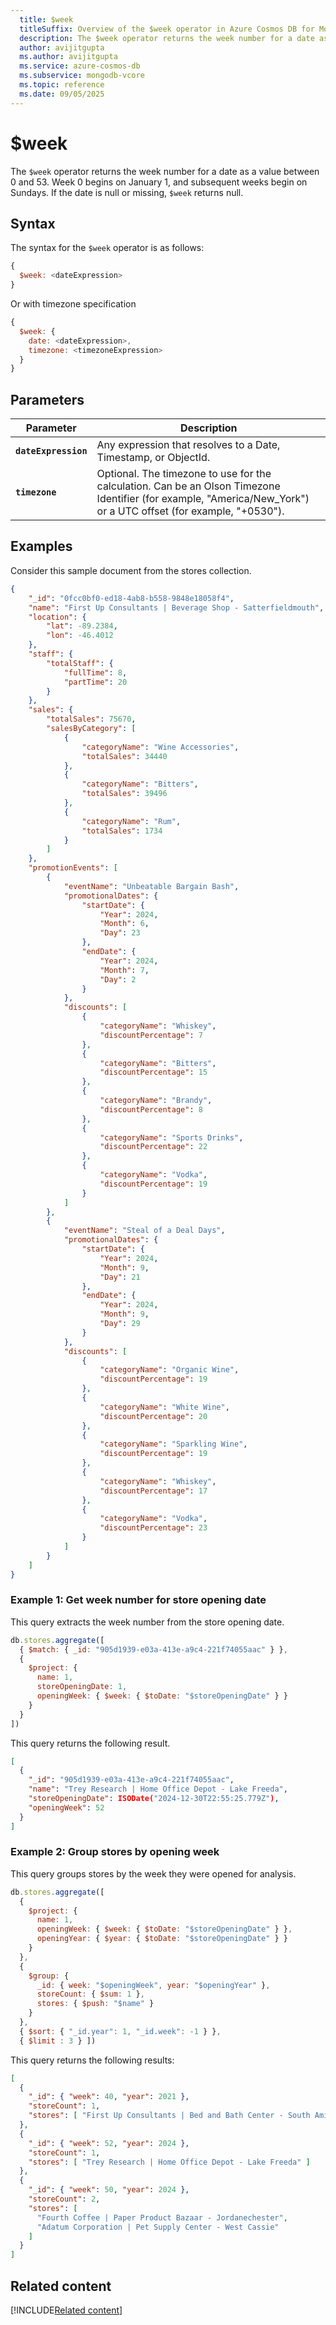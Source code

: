 ```yaml
---
  title: $week
  titleSuffix: Overview of the $week operator in Azure Cosmos DB for MongoDB (vCore)
  description: The $week operator returns the week number for a date as a value between 0 and 53.
  author: avijitgupta
  ms.author: avijitgupta
  ms.service: azure-cosmos-db
  ms.subservice: mongodb-vcore
  ms.topic: reference
  ms.date: 09/05/2025
---
```


# $week

The `$week` operator returns the week number for a date as a value between 0 and 53. Week 0 begins on January 1, and subsequent weeks begin on Sundays. If the date is null or missing, `$week` returns null.

## Syntax

The syntax for the `$week` operator is as follows:

```javascript
{
  $week: <dateExpression>
}
```

Or with timezone specification

```javascript
{
  $week: {
    date: <dateExpression>,
    timezone: <timezoneExpression>
  }
}
```

## Parameters

| Parameter | Description |
| --- | --- |
| **`dateExpression`** | Any expression that resolves to a Date, Timestamp, or ObjectId. |
| **`timezone`** | Optional. The timezone to use for the calculation. Can be an Olson Timezone Identifier (for example, "America/New_York") or a UTC offset (for example, "+0530"). |

## Examples

Consider this sample document from the stores collection.

```json
{
    "_id": "0fcc0bf0-ed18-4ab8-b558-9848e18058f4",
    "name": "First Up Consultants | Beverage Shop - Satterfieldmouth",
    "location": {
        "lat": -89.2384,
        "lon": -46.4012
    },
    "staff": {
        "totalStaff": {
            "fullTime": 8,
            "partTime": 20
        }
    },
    "sales": {
        "totalSales": 75670,
        "salesByCategory": [
            {
                "categoryName": "Wine Accessories",
                "totalSales": 34440
            },
            {
                "categoryName": "Bitters",
                "totalSales": 39496
            },
            {
                "categoryName": "Rum",
                "totalSales": 1734
            }
        ]
    },
    "promotionEvents": [
        {
            "eventName": "Unbeatable Bargain Bash",
            "promotionalDates": {
                "startDate": {
                    "Year": 2024,
                    "Month": 6,
                    "Day": 23
                },
                "endDate": {
                    "Year": 2024,
                    "Month": 7,
                    "Day": 2
                }
            },
            "discounts": [
                {
                    "categoryName": "Whiskey",
                    "discountPercentage": 7
                },
                {
                    "categoryName": "Bitters",
                    "discountPercentage": 15
                },
                {
                    "categoryName": "Brandy",
                    "discountPercentage": 8
                },
                {
                    "categoryName": "Sports Drinks",
                    "discountPercentage": 22
                },
                {
                    "categoryName": "Vodka",
                    "discountPercentage": 19
                }
            ]
        },
        {
            "eventName": "Steal of a Deal Days",
            "promotionalDates": {
                "startDate": {
                    "Year": 2024,
                    "Month": 9,
                    "Day": 21
                },
                "endDate": {
                    "Year": 2024,
                    "Month": 9,
                    "Day": 29
                }
            },
            "discounts": [
                {
                    "categoryName": "Organic Wine",
                    "discountPercentage": 19
                },
                {
                    "categoryName": "White Wine",
                    "discountPercentage": 20
                },
                {
                    "categoryName": "Sparkling Wine",
                    "discountPercentage": 19
                },
                {
                    "categoryName": "Whiskey",
                    "discountPercentage": 17
                },
                {
                    "categoryName": "Vodka",
                    "discountPercentage": 23
                }
            ]
        }
    ]
}
```

### Example 1: Get week number for store opening date

This query extracts the week number from the store opening date.

```javascript
db.stores.aggregate([
  { $match: { _id: "905d1939-e03a-413e-a9c4-221f74055aac" } },
  {
    $project: {
      name: 1,
      storeOpeningDate: 1,
      openingWeek: { $week: { $toDate: "$storeOpeningDate" } }
    }
  }
])
```

This query returns the following result.

```json
[
  {
    "_id": "905d1939-e03a-413e-a9c4-221f74055aac",
    "name": "Trey Research | Home Office Depot - Lake Freeda",
    "storeOpeningDate": ISODate("2024-12-30T22:55:25.779Z"),
    "openingWeek": 52
  }
]
```

### Example 2: Group stores by opening week

This query groups stores by the week they were opened for analysis.

```javascript
db.stores.aggregate([
  {
    $project: {
      name: 1,
      openingWeek: { $week: { $toDate: "$storeOpeningDate" } },
      openingYear: { $year: { $toDate: "$storeOpeningDate" } }
    }
  },
  {
    $group: {
      _id: { week: "$openingWeek", year: "$openingYear" },
      storeCount: { $sum: 1 },
      stores: { $push: "$name" }
    }
  },
  { $sort: { "_id.year": 1, "_id.week": -1 } },
  { $limit : 3 } ])
```

This query returns the following results:

```json
[
  {
    "_id": { "week": 40, "year": 2021 },
    "storeCount": 1,
    "stores": [ "First Up Consultants | Bed and Bath Center - South Amir" ]
  },
  {
    "_id": { "week": 52, "year": 2024 },
    "storeCount": 1,
    "stores": [ "Trey Research | Home Office Depot - Lake Freeda" ]
  },
  {
    "_id": { "week": 50, "year": 2024 },
    "storeCount": 2,
    "stores": [
      "Fourth Coffee | Paper Product Bazaar - Jordanechester",
      "Adatum Corporation | Pet Supply Center - West Cassie"
    ]
  }
]
```

## Related content

[!INCLUDE[Related content](../includes/related-content.md)]
